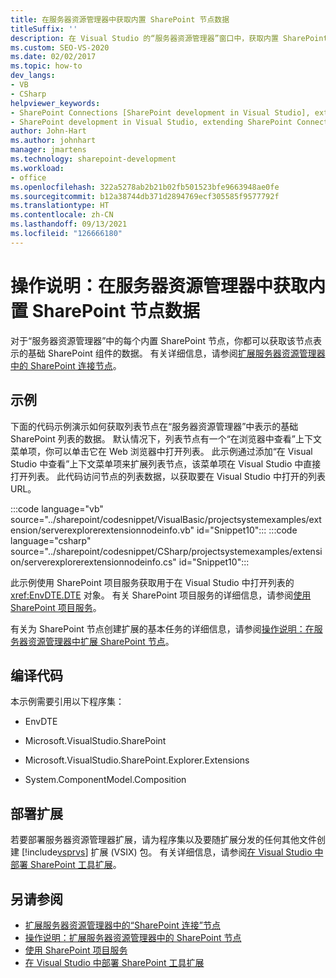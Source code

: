 ```yaml
---
title: 在服务器资源管理器中获取内置 SharePoint 节点数据
titleSuffix: ''
description: 在 Visual Studio 的“服务器资源管理器”窗口中，获取内置 SharePoint 节点的基础 SharePoint 数据。
ms.custom: SEO-VS-2020
ms.date: 02/02/2017
ms.topic: how-to
dev_langs:
- VB
- CSharp
helpviewer_keywords:
- SharePoint Connections [SharePoint development in Visual Studio], extending a node
- SharePoint development in Visual Studio, extending SharePoint Connections node in Server Explorer
author: John-Hart
ms.author: johnhart
manager: jmartens
ms.technology: sharepoint-development
ms.workload:
- office
ms.openlocfilehash: 322a5278ab2b21b02fb501523bfe9663948ae0fe
ms.sourcegitcommit: b12a38744db371d2894769ecf305585f9577792f
ms.translationtype: HT
ms.contentlocale: zh-CN
ms.lasthandoff: 09/13/2021
ms.locfileid: "126666180"
---
```

# <a name="how-to-get-data-for-a-built-in-sharepoint-node-in-server-explorer"></a>操作说明：在服务器资源管理器中获取内置 SharePoint 节点数据
  对于“服务器资源管理器”中的每个内置 SharePoint 节点，你都可以获取该节点表示的基础 SharePoint 组件的数据。 有关详细信息，请参阅[扩展服务器资源管理器中的 SharePoint 连接节点](../sharepoint/extending-the-sharepoint-connections-node-in-server-explorer.md)。

## <a name="example"></a>示例
 下面的代码示例演示如何获取列表节点在“服务器资源管理器”中表示的基础 SharePoint 列表的数据。 默认情况下，列表节点有一个“在浏览器中查看”上下文菜单项，你可以单击它在 Web 浏览器中打开列表。 此示例通过添加“在 Visual Studio 中查看”上下文菜单项来扩展列表节点，该菜单项在 Visual Studio 中直接打开列表。 此代码访问节点的列表数据，以获取要在 Visual Studio 中打开的列表 URL。

 :::code language="vb" source="../sharepoint/codesnippet/VisualBasic/projectsystemexamples/extension/serverexplorerextensionnodeinfo.vb" id="Snippet10":::
 :::code language="csharp" source="../sharepoint/codesnippet/CSharp/projectsystemexamples/extension/serverexplorerextensionnodeinfo.cs" id="Snippet10":::

 此示例使用 SharePoint 项目服务获取用于在 Visual Studio 中打开列表的 <xref:EnvDTE.DTE> 对象。 有关 SharePoint 项目服务的详细信息，请参阅[使用 SharePoint 项目服务](../sharepoint/using-the-sharepoint-project-service.md)。

 有关为 SharePoint 节点创建扩展的基本任务的详细信息，请参阅[操作说明：在服务器资源管理器中扩展 SharePoint 节点](../sharepoint/how-to-extend-a-sharepoint-node-in-server-explorer.md)。

## <a name="compile-the-code"></a>编译代码
 本示例需要引用以下程序集：

- EnvDTE

- Microsoft.VisualStudio.SharePoint

- Microsoft.VisualStudio.SharePoint.Explorer.Extensions

- System.ComponentModel.Composition

## <a name="deploy-the-extension"></a>部署扩展
 若要部署服务器资源管理器扩展，请为程序集以及要随扩展分发的任何其他文件创建 [!include[vsprvs](../sharepoint/includes/vsprvs-md.md)] 扩展 (VSIX) 包。 有关详细信息，请参阅[在 Visual Studio 中部署 SharePoint 工具扩展](../sharepoint/deploying-extensions-for-the-sharepoint-tools-in-visual-studio.md)。

## <a name="see-also"></a>另请参阅
- [扩展服务器资源管理器中的“SharePoint 连接”节点](../sharepoint/extending-the-sharepoint-connections-node-in-server-explorer.md)
- [操作说明：扩展服务器资源管理器中的 SharePoint 节点](../sharepoint/how-to-extend-a-sharepoint-node-in-server-explorer.md)
- [使用 SharePoint 项目服务](../sharepoint/using-the-sharepoint-project-service.md)
- [在 Visual Studio 中部署 SharePoint 工具扩展](../sharepoint/deploying-extensions-for-the-sharepoint-tools-in-visual-studio.md)
